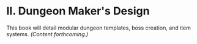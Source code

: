# II. Dungeon Maker's Design

This book will detail modular dungeon templates, boss creation, and item systems. *(Content forthcoming.)*
